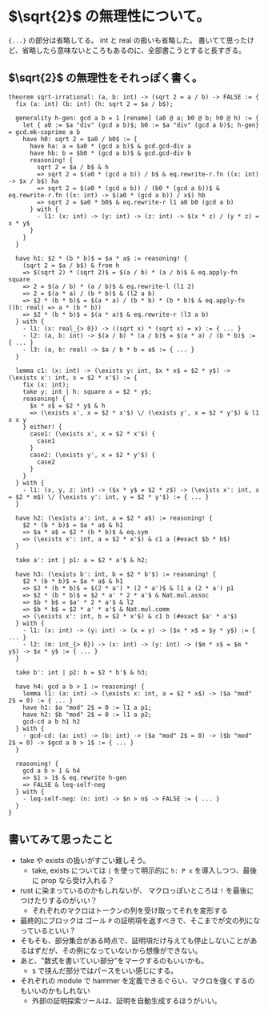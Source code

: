 # $\sqrt{2}$ の無理性について。
`{...}` の部分は省略してる。
int と real の扱いも省略した。
書いてて思ったけど、省略したら意味ないところもあるのに、全部書こうとすると長すぎる。

## $\sqrt{2}$ の無理性をそれっぽく書く。
```
theorem sqrt-irrational: (a, b: int) -> (sqrt 2 = a / b) -> FALSE := {
  fix (a: int) (b: int) (h: sqrt 2 = $a / b$);

  generality h-gen: gcd a b = 1 [rename] (a0 @ a; b0 @ b; h0 @ h) := {
    let { a0 := $a "div" (gcd a b)$; b0 := $a "div" (gcd a b)$; h-gen} = gcd.mk-coprime a b
    have h0: sqrt 2 = $a0 / b0$ := {
      have ha: a = $a0 * (gcd a b)$ & gcd.gcd-div a
      have hb: b = $b0 * (gcd a b)$ & gcd.gcd-div b
      reasoning! {
        sqrt 2 = $a / b$ & h
        => sqrt 2 = $(a0 * (gcd a b)) / b$ & eq.rewrite-r.fn ((x: int) -> $x / b$) ha
        => sqrt 2 = $(a0 * (gcd a b)) / (b0 * (gcd a b))$ & eq.rewrite-r.fn ((x: int) -> $(a0 * (gcd a b)) / x$) hb
        => sqrt 2 = $a0 * b0$ & eq.rewrite-r l1 a0 b0 (gcd a b)
      } with {
        - l1: (x: int) -> (y: int) -> (z: int) -> $(x * z) / (y * z) = x * y$
      }
    }
  }

  have h1: $2 * (b * b)$ = $a * a$ := reasoning! {
    (sqrt 2 = $a / b$) & from h
    => $(sqrt 2) * (sqrt 2)$ = $(a / b) * (a / b)$ & eq.apply-fn square
    => 2 = $(a / b) * (a / b)$ & eq.rewrite-l (l1 2)
    => 2 = $(a * a) / (b * b)$ & (l2 a b)
    => $2 * (b * b)$ = $(a * a) / (b * b) * (b * b)$ & eq.apply-fn ((b: real) => a * (b * b))
    => $2 * (b * b)$ = $(a * a)$ & eq.rewrite-r (l3 a b)
  } with {
    - l1: (x: real_{> 0}) -> ((sqrt x) * (sqrt x) = x) := { ... }
    - l2: (a, b: int) -> $(a / b) * (a / b)$ = $(a * a) / (b * b)$ := { ... }
    - l3: (a, b: real) -> $a / b * b = a$ := { ... }
  }

  lemma c1: (x: int) -> (\exists y: int, $x * x$ = $2 * y$) -> (\exists x': int, x = $2 * x'$) := {
    fix (x: int);
    take y: int | h: square x = $2 * y$;
    reasoning! {
      $x * x$ = $2 * y$ & h
      => (\exists x', x = $2 * x'$) \/ (\exists y', x = $2 * y'$) & l1 x x y
    } either! {
      case1: (\exists x', x = $2 * x'$) {
        case1
      }
      case2: (\exists y', x = $2 * y'$) {
        case2
      }
    }
  } with {
    - l1: (x, y, z: int) -> ($x * y$ = $2 * z$) -> (\exists x': int, x = $2 * m$) \/ (\exists y': int, y = $2 * y'$) := { ... }
  }

  have h2: (\exists a': int, a = $2 * a$) := reasoning! {
    $2 * (b * b)$ = $a * a$ & h1
    => $a * a$ = $2 * (b * b)$ & eq.sym
    => (\exists x': int, a = $2 * x'$) & c1 a (#exact $b * b$)
  }

  take a': int | p1: a = $2 * a'$ & h2;

  have h3: (\exists b': int, b = $2 * b'$) := reasoning! {
    $2 * (b * b)$ = $a * a$ & h1
    => $2 * (b * b)$ = $(2 * a') * (2 * a')$ & l1 a (2 * a') p1
    => $2 * (b * b)$ = $2 * a' * 2 * a'$ & Nat.mul.assoc
    => $b * b$ = $a' * 2 * a'$ & l2
    => $b * b$ = $2 * a' * a'$ & Nat.mul.comm
    => (\exists x': int, b = $2 * x'$) & c1 b (#exact $a' * a'$)
  } with {
    - l1: (x: int) -> (y: int) -> (x = y) -> ($x * x$ = $y * y$) := { ... }
    - l2: (m: int_{> 0}) -> (x: int) -> (y: int) -> ($m * x$ = $m * y$) -> $x * y$ := { ... }
  }

  take b': int | p2: b = $2 * b'$ & h3;

  have h4: gcd a b > 1 := reasoning! {
    lemma l1: (a: int) -> (\exists x: int, a = $2 * x$) -> ($a "mod" 2$ = 0) := { ... }
    have h1: $a "mod" 2$ = 0 := l1 a p1;
    have h2: $b "mod" 2$ = 0 := l1 a p2;
    gcd-cd a b h1 h2
  } with {
    - gcd-cd: (a: int) -> (b: int) -> ($a "mod" 2$ = 0) -> ($b "mod" 2$ = 0) -> $gcd a b > 1$ := { ... }
  }

  reasoning! {
    gcd a b > 1 & h4
    => $1 > 1$ & eq.rewrite h-gen
    => FALSE & leq-self-neg
  } with {
    - leq-self-neg: (n: int) -> $n > n$ -> FALSE := { ... }
  }
}
```
## 書いてみて思ったこと
- take や exists の扱いがすごい難しそう。
  - take, exists については `|` を使って明示的に `h: P x` を導入しつつ、最後に prop なら受け入れる？
- rust に染まっているのかもしれないが、 マクロっぽいところは `!` を最後につけたりするのがいい？
  - それぞれのマクロはトークンの列を受け取ってそれを変形する
- 最終的にブロックは ゴール `P` の証明項を返すべきで、そこまでが文の列になっているといい？
- そもそも、部分集合がある時点で、証明項だけ与えても停止しないことがあるはずだが、その例になっていないから想像ができない。
- あと、"数式を書いていい部分"をマークするのもいいかも。
  - `$` で挟んだ部分ではパースをいい感じにする。
- それぞれの module で hammer を定義できるぐらい、マクロを強くするのもいいのかもしれない
  - 外部の証明探索ツールは、証明を自動生成するほうがいい。
